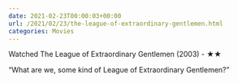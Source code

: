 ```yaml
---
date: 2021-02-23T00:00:03+00:00
url: /2021/02/23/the-league-of-extraordinary-gentlemen.html
categories: Movies
---
```

Watched The League of Extraordinary Gentlemen (2003) - ★★

“What are we, some kind of League of Extraordinary Gentlemen?”


